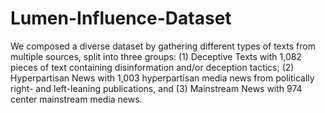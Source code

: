 # Lumen-Influence-Dataset
We composed a diverse dataset by gathering different types of texts from multiple sources, split into three groups: (1) Deceptive Texts with 1,082 pieces of text containing disinformation and/or deception tactics; (2) Hyperpartisan News with 1,003 hyperpartisan media news from politically right- and left-leaning publications, and (3) Mainstream News with 974 center mainstream media news.
